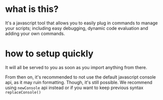 # what is this?

It's a javascript tool that allows you to easily plug in commands to manage your scripts; including easy debugging, dynamic code evaluation and adding your own commands.

# how to setup quickly

It will all be served to you as soon as you import anything from there.

From then on, it's recommended to not use the default javascript console api, as it may ruin formatting. Though, it's still possible. We recommend using `newConsole` api instead or if you want to keep previous syntax `replaceConsole()`
